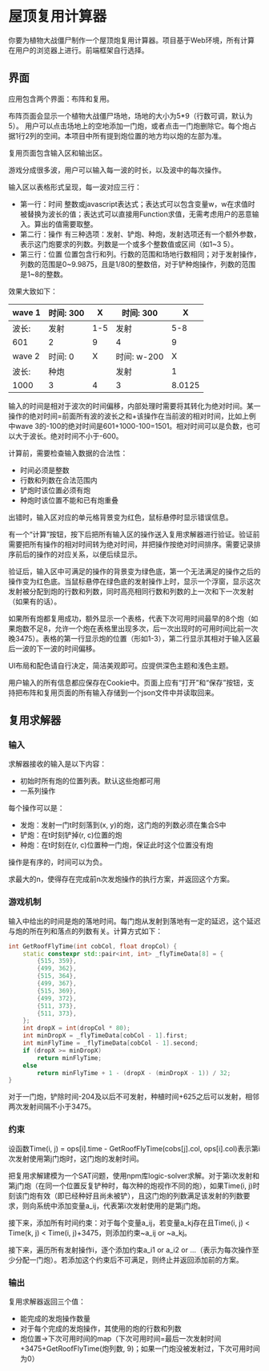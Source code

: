 # 屋顶复用计算器

你要为植物大战僵尸制作一个屋顶炮复用计算器。项目基于Web环境，所有计算在用户的浏览器上进行。前端框架自行选择。

## 界面

应用包含两个界面：布阵和复用。

布阵页面会显示一个植物大战僵尸场地，场地的大小为5*9（行数可调，默认为5）。
用户可以点击场地上的空地添加一门炮，或者点击一门炮删除它。每个炮占据1行2列的空间。本项目中所有提到炮位置的地方均以炮的左部为准。

复用页面包含输入区和输出区。

游戏分成很多波，用户可以输入每一波的时长，以及波中的每次操作。

输入区以表格形式呈现，每一波对应三行：

- 第一行：时间
整数或javascript表达式；表达式可以包含变量w，w在求值时被替换为波长的值；表达式可以直接用Function求值，无需考虑用户的恶意输入。算出的值需要取整。
- 第二行：操作
有三种选项：发射、铲炮、种炮，发射选项还有一个额外参数，表示这门炮要求的列数。列数是一个或多个整数值或区间（如1~3 5）。
- 第三行：位置
位置包含行和列。行数的范围和场地行数相同；对于发射操作，列数的范围是0~9.9875，且是1/80的整数倍，对于铲种炮操作，列数的范围是1~8的整数。

效果大致如下：

| wave 1 | 时间: 300 | X | 时间: 300 | X |
| --- | --- | --- | --- | --- |
| 波长: | 发射 | 1-5 | 发射 | 5-8 |
| 601 | 2 | 9 | 4 | 9 |
| wave 2 | 时间: 0 | X | 时间: w-200 | X |
| 波长: | 种炮 |  | 发射 | 1 |
| 1000 | 3 | 4 | 3 | 8.0125 |

输入的时间是相对于波次的时间偏移，内部处理时需要将其转化为绝对时间。某一操作的绝对时间=前面所有波的波长之和+该操作在当前波的相对时间，比如上例中wave 3的-100的绝对时间是601+1000-100=1501。相对时间可以是负数，也可以大于波长。绝对时间不小于-600。

计算前，需要检查输入数据的合法性：

- 时间必须是整数
- 行数和列数在合法范围内
- 铲炮时该位置必须有炮
- 种炮时该位置不能和已有炮重叠

出错时，输入区对应的单元格背景变为红色，鼠标悬停时显示错误信息。

有一个“计算”按钮，按下后把所有输入区的操作送入复用求解器进行验证。验证前需要把所有操作的相对时间转为绝对时间，并把操作按绝对时间排序。需要记录排序前后的操作的对应关系，以便后续显示。

验证后，输入区中可满足的操作的背景变为绿色底，第一个无法满足的操作之后的操作变为红色底。当鼠标悬停在绿色底的发射操作上时，显示一个浮窗，显示这次发射被分配到炮的行数和列数，同时高亮相同行数和列数的上一次和下一次发射（如果有的话）。

如果所有炮都复用成功，额外显示一个表格，代表下次可用时间最早的8个炮（如果炮数不足8，允许一个炮在表格里出现多次，后一次出现时的可用时间比前一次晚3475）。表格的第一行显示炮的位置（形如1-3），第二行显示其相对于输入区最后一波的下一波的时间偏移。

UI布局和配色请自行决定，简洁美观即可。应提供深色主题和浅色主题。

用户输入的所有信息都应保存在Cookie中。页面上应有“打开”和“保存”按钮，支持把布阵和复用页面的所有输入存储到一个json文件中并读取回来。

## 复用求解器

### 输入

求解器接收的输入是以下内容：

- 初始时所有炮的位置列表。默认这些炮都可用
- 一系列操作

每个操作可以是：

- 发炮：发射一门t时刻落到(x, y)的炮，这门炮的列数必须在集合S中
- 铲炮：在t时刻铲掉(r, c)位置的炮
- 种炮：在t时刻在(r, c)位置种一门炮，保证此时这个位置没有炮

操作是有序的，时间可以为负。

求最大的n，使得存在完成前n次发炮操作的执行方案，并返回这个方案。

### 游戏机制

输入中给出的时间是炮的落地时间。每门炮从发射到落地有一定的延迟，这个延迟与炮的所在列和落点的列数有关。计算方式如下：

```cpp
int GetRoofFlyTime(int cobCol, float dropCol) {
    static constexpr std::pair<int, int> _flyTimeData[8] = {
        {515, 359},
        {499, 362},
        {515, 364},
        {499, 367},
        {515, 369},
        {499, 372},
        {511, 373},
        {511, 373},
    };
    int dropX = int(dropCol * 80);
    int minDropX = _flyTimeData[cobCol - 1].first;
    int minFlyTime = _flyTimeData[cobCol - 1].second;
    if (dropX >= minDropX)
        return minFlyTime;
    else
        return minFlyTime + 1 - (dropX - (minDropX - 1)) / 32;
}
```

对于一门炮，铲除时间-204及以后不可发射，种植时间+625之后可以发射，相邻两次发射间隔不小于3475。

### 约束

设函数Time(i, j) = ops[i].time - GetRoofFlyTime(cobs[j].col, ops[i].col)表示第i次发射使用第j门炮时，这门炮的发射时间。

把复用求解建模为一个SAT问题，使用npm库logic-solver求解。对于第i次发射和第j门炮（在同一个位置反复铲种时，每次种的炮视作不同的炮），如果Time(i, j)时刻该门炮有效（即已经种好且尚未被铲），且这门炮的列数满足该发射的列数要求，则向系统中添加变量a_ij，代表第i次发射使用的是第j门炮。

接下来，添加所有时间约束：对于每个变量a_ij，若变量a_kj存在且Time(i, j) < Time(k, j) < Time(i, j)+3475，则添加约束~a_ij or ~a_kj。

接下来，遍历所有发射操作i，逐个添加约束a_i1 or a_i2 or …（表示为每次操作至少分配一门炮）。若添加这个约束后不可满足，则终止并返回添加前的方案。

### 输出

复用求解器返回三个值：

- 能完成的发炮操作数量
- 对于每个完成的发炮操作，其使用的炮的行数和列数
- 炮位置→下次可用时间的map（下次可用时间=最后一次发射时间+3475+GetRoofFlyTime(炮列数, 9)；如果一门炮没被发射过，下次可用时间为0）
